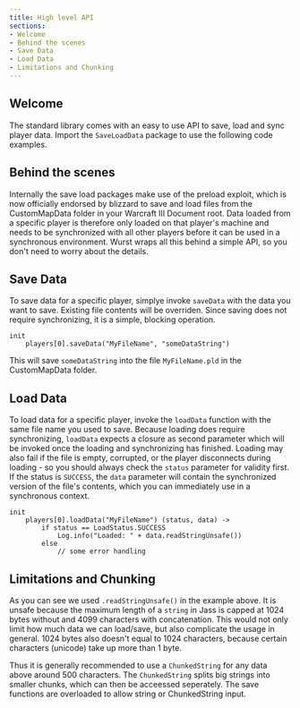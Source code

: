 ```yaml
---
title: High level API
sections:
- Welcome
- Behind the scenes
- Save Data
- Load Data
- Limitations and Chunking
---
```


## Welcome

The standard library comes with an easy to use API to save, load and sync player data.
Import the `SaveLoadData` package to use the following code examples.

## Behind the scenes

Internally the save load packages make use of the preload exploit, which is now officially endorsed by blizzard to save and load files from the CustomMapData folder in your Warcraft III Document root.
Data loaded from a specific player is therefore only loaded on that player's machine and needs to be synchronized with all other players before it can be used in a synchronous environment.
Wurst wraps all this behind a simple API, so you don't need to worry about the details.

## Save Data

To save data for a specific player, simplye invoke `saveData` with the data you want to save.
Existing file contents will be overriden.
Since saving does not require synchronizing, it is a simple, blocking operation.

```wurst
init
	players[0].saveData("MyFileName", "someDataString")
```

This will save `someDataString` into the file `MyFileName.pld` in the CustomMapData folder.

## Load Data

To load data for a specific player, invoke the `loadData` function with the same file name you used to save.
Because loading does require synchronizing, `loadData` expects a closure as second parameter which will be invoked once the loading and synchronizing has finished.
Loading may also fail if the file is empty, corrupted, or the player disconnects during loading - so you should always check the `status` parameter for validity first.
If the status is `SUCCESS`, the `data` parameter will contain the synchronized version of the file's contents, which you can immediately use in a synchronous context.

```wurst
init
	players[0].loadData("MyFileName") (status, data) ->
		if status == LoadStatus.SUCCESS
			Log.info("Loaded: " + data.readStringUnsafe())
		else
			// some error handling
```

## Limitations and Chunking

As you can see we used `.readStringUnsafe()` in the example above. It is unsafe because the maximum length of a `string` in Jass is capped at 1024 bytes without and 4099 characters with concatenation. This would not only limit how much data we can load/save, but also complicate the usage in general.
1024 bytes also doesn't equal to 1024 characters, because certain characters (unicode) take up more than 1 byte.

Thus it is generally recommended to use a `ChunkedString` for any data above around 500 characters. The `ChunkedString` splits big strings into smaller chunks, which can then be acceessed seperately. The save functions are overloaded to allow string or ChunkedString input.
